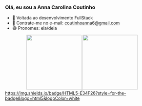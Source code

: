 ### Olá, eu sou a Anna Carolina Coutinho

- 🌱 Voltada ao desenvolvimento FullStack
- 💬 Contrate-me no e-mail: coutinhoanna6@gmail.com
- 😄 Pronomes: ela/dela
<div align="center">
  <a href="https://github.com/annacoutinho">
  <img height="180em" src="https://github-readme-stats.vercel.app/api?username=annacoutinho&show_icons=true&theme=dracula&include_all_commits=true&count_private=true"/>
  <img height="180em" src="https://github-readme-stats.vercel.app/api/top-langs/?username=annacoutinho&layout=compact&langs_count=7&theme=dracula"/>
</div>
https://img.shields.io/badge/HTML5-E34F26?style=for-the-badge&logo=html5&logoColor=white
